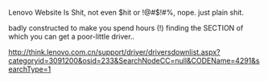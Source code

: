 Lenovo Website Is Shit, not even $hit or !@#$!#%,
nope.
just plain shit.

badly constructed to make you spend hours (!) finding the SECTION of which you can get a poor-little driver..

http://think.lenovo.com.cn/support/driver/driversdownlist.aspx?categoryid=3091200&osid=233&SearchNodeCC=null&CODEName=4291&searchType=1

